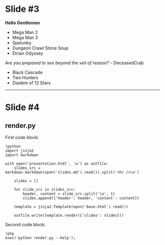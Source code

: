 Slide #3
========

**Hello Gentlemen**

- Mega Man 2
- Mega Man 3
- Spelunky
- Dungeon Crawl Stone Soup
- Etrian Odyssey

*Are you prepared to see beyond the veil of reason?* - DeceasedCrab

- Black Cascade
- Two Hunters
- Diadem of 12 Stars

---

Slide #4
========

render.py
---------

First code block:

    !python
    import jinja2
    import markdown

    with open('presentation.html', 'w') as outfile:
        slides_src = markdown.markdown(open('slides.md').read()).split('<hr />\n')

        slides = []

        for slide_src in slides_src:
            header, content = slide_src.split('\n', 1)
            slides.append({'header': header, 'content': content})

        template = jinja2.Template(open('base.html').read())

        outfile.write(template.render({'slides': slides}))

Second code block:

    !php
    exec('python render.py --help');